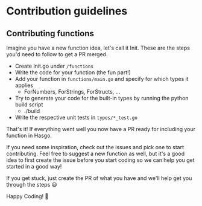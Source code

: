 # Contribution guidelines

## Contributing functions

Imagine you have a new function idea, let's call it Init. These are the steps you'd need to follow
to get a PR merged.

* Create Init.go under `/functions`
* Write the code for your function (the fun part!)
* Add your function in `functions/main.go` and specify for which types it applies
	* ForNumbers, ForStrings, ForStructs, ... 
* Try to generate your code for the built-in types by running the python build script
	* ./build 
* Write the respective unit tests in `types/*_test.go`

That's it! If everything went well you now have a PR ready for including your function in Hasgo. 

If you need some inspiration, check out the issues and pick one to start contributing. Feel free to
suggest a new function as well, but it's a good idea to first create the issue before you start
coding so we can help you get started in a good way!

If you get stuck, just create the PR of what you have and we'll help get you through the steps
:smiley:

Happy Coding! :raised_hands:
